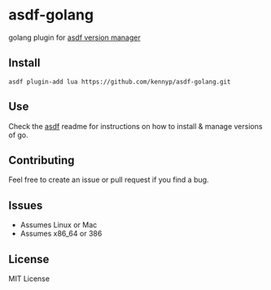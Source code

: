# asdf-golang
golang plugin for [asdf version manager](https://github.com/HashNuke/asdf)

## Install

```
asdf plugin-add lua https://github.com/kennyp/asdf-golang.git
```

## Use

Check the [asdf](https://github.com/HashNuke/asdf) readme for instructions on how to install & manage versions of go.

## Contributing

Feel free to create an issue or pull request if you find a bug.

## Issues

* Assumes Linux or Mac
* Assumes x86_64 or 386

## License
MIT License
